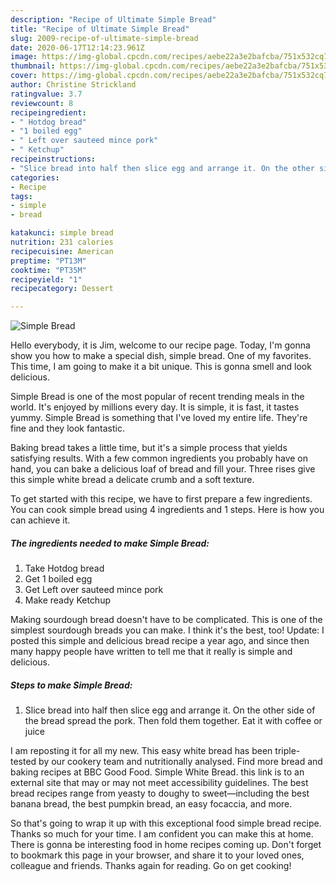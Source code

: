 ```yaml
---
description: "Recipe of Ultimate Simple Bread"
title: "Recipe of Ultimate Simple Bread"
slug: 2009-recipe-of-ultimate-simple-bread
date: 2020-06-17T12:14:23.961Z
image: https://img-global.cpcdn.com/recipes/aebe22a3e2bafcba/751x532cq70/simple-bread-recipe-main-photo.jpg
thumbnail: https://img-global.cpcdn.com/recipes/aebe22a3e2bafcba/751x532cq70/simple-bread-recipe-main-photo.jpg
cover: https://img-global.cpcdn.com/recipes/aebe22a3e2bafcba/751x532cq70/simple-bread-recipe-main-photo.jpg
author: Christine Strickland
ratingvalue: 3.7
reviewcount: 8
recipeingredient:
- " Hotdog bread"
- "1 boiled egg"
- " Left over sauteed mince pork"
- " Ketchup"
recipeinstructions:
- "Slice bread into half then slice egg and arrange it. On the other side of the bread spread the pork. Then fold them together. Eat it with coffee or juice"
categories:
- Recipe
tags:
- simple
- bread

katakunci: simple bread 
nutrition: 231 calories
recipecuisine: American
preptime: "PT13M"
cooktime: "PT35M"
recipeyield: "1"
recipecategory: Dessert

---
```



![Simple Bread](https://img-global.cpcdn.com/recipes/aebe22a3e2bafcba/751x532cq70/simple-bread-recipe-main-photo.jpg)

Hello everybody, it is Jim, welcome to our recipe page. Today, I'm gonna show you how to make a special dish, simple bread. One of my favorites. This time, I am going to make it a bit unique. This is gonna smell and look delicious.

Simple Bread is one of the most popular of recent trending meals in the world. It's enjoyed by millions every day. It is simple, it is fast, it tastes yummy. Simple Bread is something that I've loved my entire life. They're fine and they look fantastic.

Baking bread takes a little time, but it&#39;s a simple process that yields satisfying results. With a few common ingredients you probably have on hand, you can bake a delicious loaf of bread and fill your. Three rises give this simple white bread a delicate crumb and a soft texture.


To get started with this recipe, we have to first prepare a few ingredients. You can cook simple bread using 4 ingredients and 1 steps. Here is how you can achieve it.

<!--inarticleads1-->

##### The ingredients needed to make Simple Bread:

1. Take  Hotdog bread
1. Get 1 boiled egg
1. Get  Left over sauteed mince pork
1. Make ready  Ketchup


Making sourdough bread doesn&#39;t have to be complicated. This is one of the simplest sourdough breads you can make. I think it&#39;s the best, too! Update: I posted this simple and delicious bread recipe a year ago, and since then many happy people have written to tell me that it really is simple and delicious. 

<!--inarticleads2-->

##### Steps to make Simple Bread:

1. Slice bread into half then slice egg and arrange it. On the other side of the bread spread the pork. Then fold them together. Eat it with coffee or juice


I am reposting it for all my new. This easy white bread has been triple-tested by our cookery team and nutritionally analysed. Find more bread and baking recipes at BBC Good Food. Simple White Bread. this link is to an external site that may or may not meet accessibility guidelines. The best bread recipes range from yeasty to doughy to sweet—including the best banana bread, the best pumpkin bread, an easy focaccia, and more. 

So that's going to wrap it up with this exceptional food simple bread recipe. Thanks so much for your time. I am confident you can make this at home. There is gonna be interesting food in home recipes coming up. Don't forget to bookmark this page in your browser, and share it to your loved ones, colleague and friends. Thanks again for reading. Go on get cooking!
